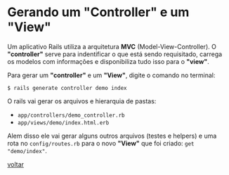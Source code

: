 # Gerando um "Controller" e um "View"

Um aplicativo Rails utiliza a arquitetura **MVC** (Model-View-Controller).  O **"controller"** serve para indentificar o que está sendo requisitado, carrega os modelos com informações e disponibiliza tudo isso para o **"view"**.

Para gerar um **"controller"** e um **"View"**, digite o comando no terminal:

```$ rails generate controller demo index``` 

O rails vai gerar os arquivos e hierarquia de pastas:

- ```app/controllers/demo_controller.rb```
- ```app/views/demo/index.html.erb```

Alem disso ele vai gerar alguns outros arquivos (testes e helpers) e uma rota no  ```config/routes.rb``` para o novo **"View"** que foi criado: ```get "demo/index"```.

<a class="btn btn-mini" href="readme.md">voltar</a>
